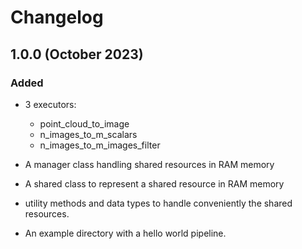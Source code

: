 # Changelog

## 1.0.0 (October 2023)

### Added
- 3 executors:
    - point_cloud_to_image
    - n_images_to_m_scalars
    - n_images_to_m_images_filter

- A manager class handling shared resources in RAM memory
- A shared class to represent a shared resource in RAM memory
- utility methods and data types to handle conveniently the shared resources.
- An example directory with a hello world pipeline.
